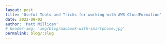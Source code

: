 ```yaml
---
layout: post
title: 'Useful Tools and Tricks for working with AWS CloudFormation'
date: 2022-09-02
author: 'Matt Millican'
# header-img: 'img/blog/macbook-with-smartphone.jpg'
permalink: blog/:slug
---
```

